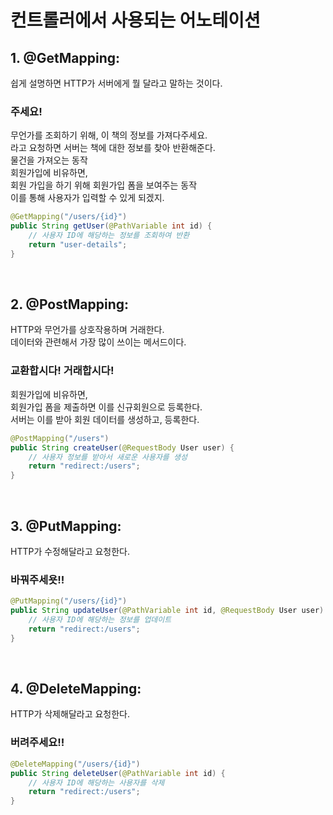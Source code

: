 # 컨트롤러에서 사용되는 어노테이션

## 1. @GetMapping:

쉽게 설명하면 HTTP가 서버에게 뭘 달라고 말하는 것이다. <br>
### 주세요! ###
무언가를 조회하기 위해, 이 책의 정보를 가져다주세요. <br>라고 요청하면 서버는 책에 대한 정보를 찾아 반환해준다.
<br>물건을 가져오는 동작<br>
회원가입에 비유하면,<br>
회원 가입을 하기 위해 회원가입 폼을 보여주는 동작<br>
이를 통해 사용자가 입력할 수 있게 되겠지.

```java
@GetMapping("/users/{id}")
public String getUser(@PathVariable int id) {
    // 사용자 ID에 해당하는 정보를 조회하여 반환
    return "user-details";
}
```
<br>


## 2. @PostMapping:

HTTP와 무언가를 상호작용하며 거래한다. <br>
데이터와 관련해서 가장 많이 쓰이는 메서드이다.
### 교환합시다! 거래합시다! ###
회원가입에 비유하면,<br>
회원가입 폼을 제출하면 이를 신규회원으로 등록한다.<br>
서버는 이를 받아 회원 데이터를 생성하고, 등록한다.

```java
@PostMapping("/users")
public String createUser(@RequestBody User user) {
    // 사용자 정보를 받아서 새로운 사용자를 생성
    return "redirect:/users";
}
```

<br>


## 3. @PutMapping:

HTTP가 수정해달라고 요청한다. <br>
### 바꿔주세욧!! ###


```java
@PutMapping("/users/{id}")
public String updateUser(@PathVariable int id, @RequestBody User user) {
    // 사용자 ID에 해당하는 정보를 업데이트
    return "redirect:/users";
}
```

<br>


## 4. @DeleteMapping:

HTTP가 삭제해달라고 요청한다. <br>
### 버려주세요!! ###

```java
@DeleteMapping("/users/{id}")
public String deleteUser(@PathVariable int id) {
    // 사용자 ID에 해당하는 사용자를 삭제
    return "redirect:/users";
}
```

